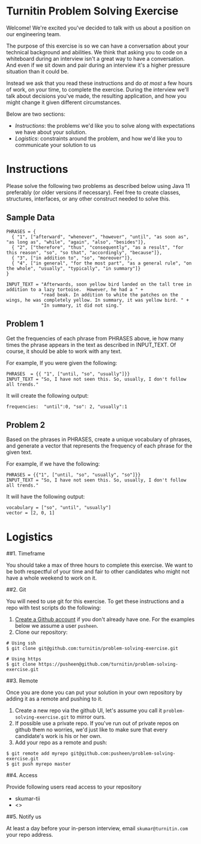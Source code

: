 # Turnitin Problem Solving Exercise

Welcome! We're excited you've decided to talk with us about a position on our
engineering team.

The purpose of this exercise is so we can have a conversation about your
technical background and abilities. We think that asking you to code on a
whiteboard during an interview isn't a great way to have a conversation. And
even if we sit down and pair during an interview it's a higher pressure
situation than it could be.

Instead we ask that you read these instructions and do _at most_ a few hours of
work, on your time, to complete the exercise. During the interview we'll talk
about decisions you've made, the resulting application, and how you might
change it given different circumstances.

Below are two sections:

- _Instructions_: the problems we'd like you to solve along with expectations we
  have about your solution.
- _Logistics_: constraints around the problem, and how we'd like you to
  communicate your solution to us
  
# Instructions

Please solve the following two problems as described below using Java 11 preferably 
(or older versions if necessary).  Feel free to create classes,
structures, interfaces, or any other construct needed to solve this.  

## Sample Data

    PHRASES = {  
      { "1", ["afterward", "whenever", "however", "until", "as soon as", "as long as", "while", "again", "also", "besides"]},  
      { "2", ["therefore", "thus", "consequently", "as a result", "for this reason", "so", "so that", "accordingly", "because"]},  
      { "3", ["in addition to", "so", "moreover"]},
      { "4", ["in general", "for the most part", "as a general rule", "on the whole", "usually", "typically", "in summary"]}  
    }

    INPUT_TEXT = "Afterwards, soon yellow bird landed on the tall tree in addition to a lazy tortoise.  However, he had a " +
                 "read beak. In addition to white the patches on the wings, he was completely yellow. In summary, it was yellow bird. " +
                 "In summary, it did not sing."


## Problem 1
Get the frequencies of each phrase from PHRASES above, ie how many times the phrase appears in the text as described in INPUT_TEXT. 
Of course, it should be able to work with any text.

For example, If you were given the following:

    PHRASES  = {{ "1", ["until, "so", "usually"]}}
    INPUT_TEXT = "So, I have not seen this. So, usually, I don't follow all trends."

It will create the following output:

    frequencies:  "until":0, "so": 2, "usually":1

## Problem 2
Based on the phrases in PHRASES, create a unique vocabulary of phrases, and generate a vector that
represents the frequency of each phrase for the given text.


For example, if we have the following:

    PHRASES = {{"1", ["until, "so", "usually", "so"]}}
    INPUT_TEXT = "So, I have not seen this. So, usually, I don't follow all trends."

It will have the following output:

    vocabulary = ["so", "until", "usually"]
    vector = [2, 0, 1]

# Logistics

##1. Timeframe

You should take a max of three hours to complete this exercise. We want to be
both respectful of your time and fair to other candidates who might not have
a whole weekend to work on it.

##2. Git

You will need to use git for this exercise. To get these instructions and a
repo with test scripts do the following:

1. [Create a Github account](https://github.com/join) if you don't already have
   one. For the examples below we assume a user `pusheen`.
2. Clone our repository:

```
# Using ssh
$ git clone git@github.com:turnitin/problem-solving-exercise.git

# Using https
$ git clone https://pusheen@github.com/turnitin/problem-solving-exercise.git
```

##3. Remote

Once you are done you can put your solution in your own repository by adding it
as a remote and pushing to it.

1. Create a new repo via the github UI, let's assume you call it
   `problem-solving-exercise.git` to mirror ours.
2. If possible use a private repo. If you've run out of private repos on github
   them no worries, we'd just like to make sure that every candidate's work is
   his or her own.
3. Add your repo as a remote and push:

```
$ git remote add myrepo git@github.com:pusheen/problem-solving-exercise.git
$ git push myrepo master
```

##4. Access

Provide following users read access to your repository

- skumar-tii
- <>

##5. Notify us

At least a day before your in-person interview, email `skumar@turnitin.com`
your repo address.

